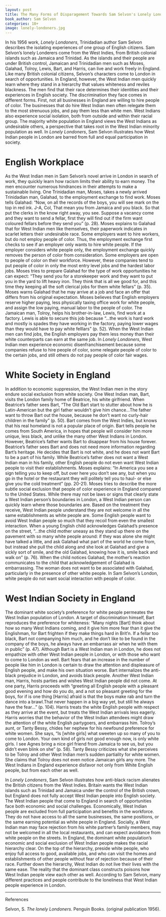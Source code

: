```yaml
---
layout: post
title: The Many Forms of Disparagement Towards Sam Selvon's Lonely Londoners
book_author: Sam Selvon
categories: 18+
image: lonely-londoners.jpg
---
```


In his 1956 work, *Lonely Londoners*, Trinidadian author Sam Selvon describes
the isolating experiences of one group of English citizens. Sam Selvon’s lonely
Londerers come from the West Indies, from British colonial islands such as
Jamaica and Trinidad. As the islands and their people are under British control,
Jamaican and Trinidadian men such as Moses, Galahad, Tolroy, Lewis, Bart, and
Harris, can live and work freely in England. Like many British colonial
citizens, Selvon’s characters come to London in search of opportunities. In
England, however, the West Indian men quickly learn where they stand in a
hierarchy that values whiteness and reviles blackness. The men find that their
race determines their identities and their experiences in English society. The
discrimination they face comes in different forms. First, not all businesses in
England are willing to hire people of color. The businesses that do hire West
Indian men often relegate them to the most strenuous jobs, and pay them less
than white men. West Indians also experience social isolation, both from outside
and within their racial group. The majority white population in England views
the West Indians as undesirable others, a perspective that takes root in the
West Indian minority population as well. In *Lonely Londoners*, Sam Selvon
illustrates how West Indian people in London are barred from full and equal
participation in society.

# English Workplace

As the West Indian men in Sam Selvon’s novel arrive in London in search of work,
they quickly learn how racism limits their ability to earn money. The men
encounter numerous hindrances in their attempts to make a sustainable living.
One Trinidadian man, Moses, takes a newly arrived Trinidadian man, Galahad, to
the employment exchange to find work. Moses tells Galahad: “Now, on all the
records of the boys, you will see mark on the top in red ink. J-A, Col, That
mean you from Jamaica and you black. So that put the clerks in the know right
away, you see. Suppose a vacancy come and they want to send a fellar, first they
will find out if the firm want coloured fellars before they send you” (p. 28).
Moses explains to Galahad that for West Indian men like themselves, their
paperwork indicates in scarlet letters their undesirable race. Some employers
want to hire workers, but do not employ people of color. Thus, the employment
exchange first checks to see if an employer only wants to hire white people. If
the employer considers white people only, the employment exchange quickly
removes the person of color from consideration. Some employers are open to
people of color on their workforce. However, these companies tend to put people
of color in only the most entry level jobs and the hardest labor jobs. Moses
tries to prepare Galahad for the type of work opportunities he can expect: “They
send you for a storekeeper work and they want to put you in the yard to lift
heavy iron. They think that is all we good for, and this time they keeping all
the soft clerical jobs for them white fellars” (p. 35). Moses warns Galahad that
he may arrive at a job and face an offer that differs from his original
expectation. Moses believes that English employers reserve higher paying, less
physically taxing office work for white people, and assign the low paying,
manual labor to the people of color. The Jamaican man, Tolroy, helps his
brother-in-law, Lewis, find work at a factory. Lewis is able to secure this job
because “...the work is hard work and mostly is spades they have working in the
factory, paying lower wages than they would have to pay white felllars” (p. 52).
When the West Indian men can find jobs, the English employers pay them less
money than their white counterparts can earn at the same job. In *Lonely
Londoners*, West Indian men experience economic disenfranchisement because some
companies refuse to hire people of color, some relegate people of color to the
certain jobs, and still others do not pay people of color fair wages.

# White Society in England

In addition to economic suppression, the West Indian men in the story endure
social exclusion from white society. One West Indian man, Bart, visits the
London family home of Beatrice, his white girlfriend. When Beatrice’s father
sees Bart, “The Old Bart start to stutter about how he is Latin-American but the
girl father wouldn’t give him chance…The father want to throw Bart out the
house, because he don’t want no curly-hair children in the family” (p. 50). Bart
comes from the West Indies, but knows that his real homeland is not a popular
place of origin. Bart tells people he comes from South America, in hopes that
people will consider him more unique, less black, and unlike the many other West
Indians in London. However, Beatrice’s father wants Bart to disappear from his
house forever. Beatrice’s father sees Bart and does not need more information
regarding Bart’s heritage. He decides that Bart is not white, and he does not
want Bart to be a part of his family. While Beatrice’s father does not want a
West Indian man in his family, other English people do not even want West Indian
people to visit their establishments. Moses explains: “In America you see a sign
telling you to keep off, but over here you don’t see any, but when you go in the
hotel or the restaurant they will politely tell you to haul- or else give you
the cold treatment” (pp. 20-21). Moses tries to describe the more subtle social
exclusion that people of color experience in England compared to the United
States. While there may not be laws or signs that clearly state a West Indian
person’s boundaries in London, a West Indian person can quickly learn where
those boundaries are. Based on the treatment they receive, West Indian people
understand they are not welcome in all the same establishments as white people
are. Some English people want to avoid West Indian people so much that they
recoil from even the smallest interaction. When a young English child
acknowledges Galahad’s presence on the street, “...the child mother uneasy as
they stand up there on the pavement with so many white people around: if they
was alone she might have talked a little, and ask Galahad what part of the world
he come from, but instead she pull the child along and she look at Galahad and
give a sickly sort of smile, and the old Galahad, knowing how it is, smile back
and walk on” (p. 76). When the child notices Galahad, the mother’s reaction
communicates to the child that acknowledgement of Galahad is embarrassing. The
woman does not want to be associated with Galahad, particularly in the presence
of other white people. In Sam Selvon’s London, white people do not want social
interaction with people of color.

# West Indian Society in England

The dominant white society’s preference for white people permeates the West
Indian population of London. A target of discrimination himself, Bart reproduces
the preference for whiteness: “Many nights [Bart] think about how so many West
Indians coming, and it give him more fear than it give the Englishman, for Bart
frighten if they make things hard in Brit’n. If a fellar too black, Bart not
companying him much, and he don’t like to be found in the company of the boys,
he always have an embarrass air when he with them in public” (p. 47). Although
Bart is a West Indian man in London, he does not empathize with other West
Indian people in London, or with those who want to come to London as well. Bart
fears that an increase in the number of people like him in London is certain to
draw the attention and displeasure of English people, and make his own situation
worse. Bart internalizes the anti-black prejudice in London, and avoids black
people. Another West Indian man, Harris, hosts parties and wishes West Indian
people did not come. At one party, Harris proceeds with “greeting all English
people with a pleasant good evening and how do you do, and a not so pleasant
greeting for the boys, for if is one thing [Harris] afraid is that the boys make
rab and turn the dance into a brawl.That never happen in a big way yet, but
still he always have the fear…” (p. 104). Harris treats the white English people
with respect as they arrive at the event, but treats the West Indian arrivals
less eagerly. Harris worries that the behavior of the West Indian attendees
might draw the attention of the white English partygoers, and embarrass him.
Tolroy’s aunt, or Tanty Bessy, chides her nephew for his newfound preference for
white women. She says, “Is [white girls] what sweeten up so many of you to come
to London. Your own kind of girls not good enough now, is only white girls. I
see Agnes bring a nice girl friend from Jamaica to see us, but you didn’t even
blink on she” (p. 58). Tanty Bessy criticizes what she perceives to be Tolroy
and other West Indian men’s sudden partiality for white women. She claims that
Tolroy does not even notice Jamaican girls any more. The West Indians in England
experience disfavor not only from White English people, but from each other as
well.

In *Lonely Londoners*, Sam Selvon illustrates how anti-black racism alienates
the British citizens from the West Indies. Britain wants the West Indian islands
such as Trinidad and Jamaica under the control of the British crown, but England
does not fully accept West Indian people into English society. The West Indian
people that come to England in search of opportunities face both economic and
social challenges. Economically, West Indian people are excluded from full
participation and benefits in the workforce. They do not have access to all the
same businesses, the same positions, or the same earning potential as white
people in England. Socially, a West Indian man may face rejection from his white
partner’s family members, may not be welcomed in all the local restaurants, and
can expect avoidance from white people on the streets. In England, the dominant
white population’s economic and social exclusion of West Indian people makes the
racial hierarchy clear. On the top of the hierarchy, preside white people, who
enjoy full access to good, available jobs, and who can visit the homes and
establishments of other people without fear of rejection because of their race.
Further down the hierarchy, West Indian do not live their lives with the same
ease. The reality that the dominant class constructs poisons how West Indian
people view each other as well. According to Sam Selvon, many different
practices and people contribute to the loneliness that West Indian people
experience in London.

---
References

Selvon, S. *The lonely Londoners*. Penguin Books. (original publication 1956).
